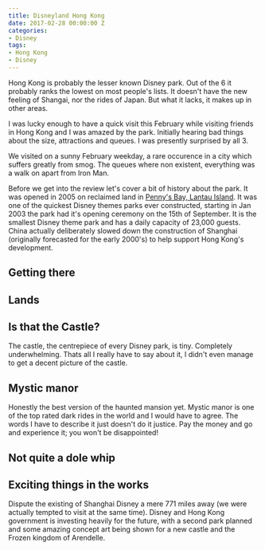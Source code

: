 ```yaml
---
title: Disneyland Hong Kong
date: 2017-02-28 00:00:00 Z
categories:
- Disney
tags:
- Hong Kong
- Disney
---
```


Hong Kong is probably the lesser known Disney park. Out of the 6 it probably ranks the lowest on most people's lists. It doesn't have the new feeling of Shangai, nor the rides of Japan. But what it lacks, it makes up in other areas.

I was lucky enough to have a quick visit this February while visiting friends in Hong Kong and I was amazed by the park. Initially hearing bad things about the size, attractions and queues. I was presently surprised by all 3.

We visited on a sunny February weekday, a rare occurence in a city which suffers greatly from smog. The queues where non existent, everything was a walk on apart from Iron Man.

Before we get into the review let's cover a bit of history about the park. It was opened in 2005 on reclaimed land in [Penny's Bay, Lantau Island](https://www.google.co.uk/maps/place/Penny's\+Bay\+Hwy,\+Hong\+Kong/@22.3166186,114.0463596,3050m/data=!3m1!1e3!4m5!3m4!1s0x3403fc3d918a96ab:0xe1a157c9e810c02a!8m2!3d22.329117!4d114.032886). It was one of the quickest Disney themes parks ever constructed, starting in Jan 2003 the park had it's opening ceremony on the 15th of September. It is the smallest Disney theme park and has a daily capacity of 23,000 guests. China actually deliberately slowed down the construction of Shanghai (originally forecasted for the early 2000's) to help support Hong Kong's development.

## Getting there

## Lands

## Is that the Castle?

The castle, the centrepiece of every Disney park, is tiny. Completely underwhelming. Thats all I really have to say about it, I didn't even manage to get a decent picture of the castle.

## Mystic manor

Honestly the best version of the haunted mansion yet. Mystic manor is one of the top rated dark rides in the world and I would have to agree. The words I have to describe it just doesn't do it justice. Pay the money and go and experience it; you won't be disappointed!

## Not quite a dole whip

## Exciting things in the works

Dispute the existing of Shanghai Disney a mere 771 miles away (we were actually tempted to visit at the same time). Disney and Hong Kong government is investing heavily for the future, with a second park planned and some amazing concept art being shown for a new castle and the Frozen kingdom of Arendelle.
